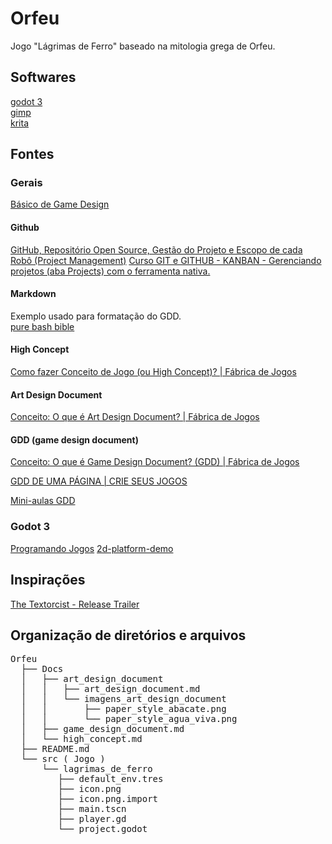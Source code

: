 # Orfeu

Jogo "Lágrimas de Ferro" baseado na mitologia grega de Orfeu.

## Softwares

[godot 3](https://godotengine.org/)  
[gimp](https://www.gimp.org/)  
[krita](https://krita.org/en/)


## Fontes

### Gerais

[Básico de Game Design](https://www.youtube.com/playlist?list=PLf913d79oEgjrhHypmi1wYh59Oswjuv4K)

#### Github

[GitHub, Repositório Open Source, Gestão do Projeto e Escopo de cada Robô (Project Management)](https://www.youtube.com/watch?v=tEloMCbLEAE)
[Curso GIT e GITHUB - KANBAN - Gerenciando projetos (aba Projects) com o ferramenta nativa.](https://www.youtube.com/watch?v=KmH1o6wCuDE)

#### Markdown
  
Exemplo usado para formatação do GDD.  
[pure bash bible](https://github.com/dylanaraps/pure-bash-bible/blob/master/README.md#strings)
  
#### High Concept

[Como fazer Conceito de Jogo (ou High Concept)? | Fábrica de Jogos](https://www.youtube.com/watch?v=8rw40khX0Es)
  
#### Art Design Document

[Conceito: O que é Art Design Document? | Fábrica de Jogos](https://www.youtube.com/watch?v=EA_T9GFFCHs)
  
#### GDD (game design document)

[Conceito: O que é Game Design Document? (GDD) | Fábrica de Jogos](https://www.youtube.com/watch?v=vRreX5SxD2M&list=PLf913d79oEgjrhHypmi1wYh59Oswjuv4K&index=6)
  
[GDD DE UMA PÁGINA | CRIE SEUS JOGOS](https://www.youtube.com/watch?v=BDTuR8FkP0s)
  
[Mini-aulas GDD](https://www.youtube.com/playlist?list=PL1G76ZhM5NyvLkY0KJmMDnBB7LoJI1wuy)

### Godot 3

[Programando Jogos](https://www.youtube.com/playlist?list=PLIfZMtpPYFP5KtmvkFREP-Kn1WAwslIJx)
[2d-platform-demo](https://github.com/reisraff/2d-platform-demo)

## Inspirações

[The Textorcist - Release Trailer](https://www.youtube.com/watch?v=SAEMlq_qVeM)

## Organização de diretórios e arquivos

<pre>
Orfeu
  ├── Docs
  │   ├── art_design_document
  │   │   ├── art_design_document.md
  │   │   └── imagens_art_design_document  
  │   │       ├── paper_style_abacate.png  
  │   │       └── paper_style_agua_viva.png
  │   ├── game_design_document.md
  │   └── high_concept.md
  ├── README.md
  └── src ( Jogo )
      └── lagrimas_de_ferro
         ├── default_env.tres
         ├── icon.png
         ├── icon.png.import
         ├── main.tscn
         ├── player.gd
         └── project.godot
  </pre>

